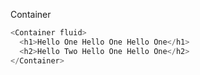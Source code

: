 Container

```js
<Container fluid>
  <h1>Hello One Hello One Hello One</h1>
  <h2>Hello Two Hello One Hello One</h2>
</Container>
```
